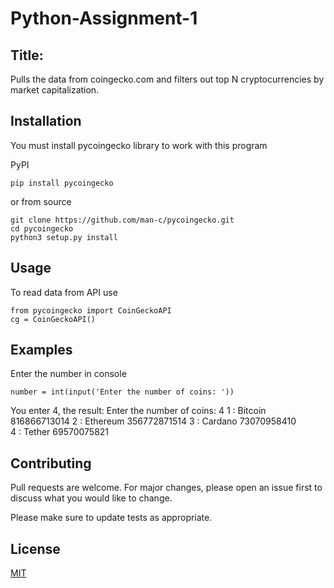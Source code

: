 # Python-Assignment-1


## Title: 

Pulls the data from coingecko.com and filters out top N cryptocurrencies by market capitalization.

## Installation

You must install pycoingecko library to work with this program

PyPI
```
pip install pycoingecko
```
  
or from source
```
git clone https://github.com/man-c/pycoingecko.git
cd pycoingecko
python3 setup.py install
```

## Usage

To read data from API use
```
from pycoingecko import CoinGeckoAPI
cg = CoinGeckoAPI()
```

## Examples

Enter the number in console
```
number = int(input('Enter the number of coins: '))
```

You enter 4, the result: 
Enter the number of coins: 4
1 : Bitcoin 816866713014 
2 : Ethereum 356772871514
3 : Cardano 73070958410  
4 : Tether 69570075821   

## Contributing

Pull requests are welcome. For major changes, please open an issue first to discuss what you would like to change.

Please make sure to update tests as appropriate.

## License

[MIT](https://choosealicense.com/licenses/mit/)
